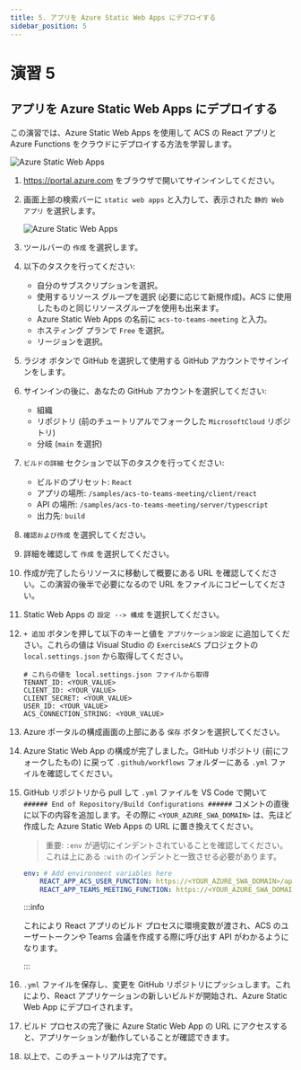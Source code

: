 ```yaml
---
title: 5. アプリを Azure Static Web Apps にデプロイする
sidebar_position: 5
---
```


# 演習 5

## アプリを Azure Static Web Apps にデプロイする

この演習では、Azure Static Web Apps を使用して ACS の React アプリと Azure Functions をクラウドにデプロイする方法を学習します。

![Azure Static Web Apps](/img/acs-to-teams/5-deploy-swa.png "Azure Static Web Apps")

1. https://portal.azure.com をブラウザで開いてサインインしてください。

2. 画面上部の検索バーに `static web apps` と入力して、表示された `静的 Web アプリ` を選択します。

    ![Azure Static Web Apps](/img/acs-to-teams/search-swa-portal.png "Azure Static Web Apps")

3. ツールバーの `作成` を選択します。

4. 以下のタスクを行ってください:
    - 自分のサブスクリプションを選択。
    - 使用するリソース グループを選択 (必要に応じて新規作成)。ACS に使用したものと同じリソースグループを使用も出来ます。
    - Azure Static Web Apps の名前に `acs-to-teams-meeting` と入力。
    - ホスティング プランで `Free` を選択。
    - リージョンを選択。

5. ラジオ ボタンで GitHub を選択して使用する GitHub アカウントでサインインをします。

6. サインインの後に、あなたの GitHub アカウントを選択してください:
    - 組織
    - リポジトリ (前のチュートリアルでフォークした `MicrosoftCloud` リポジトリ)
    - 分岐 (`main` を選択)

7. `ビルドの詳細` セクションで以下のタスクを行ってください:
    - ビルドのプリセット: `React`
    - アプリの場所: `/samples/acs-to-teams-meeting/client/react`
    - API の場所: `/samples/acs-to-teams-meeting/server/typescript`
    - 出力先: `build`

8. `確認および作成` を選択してください。

9.  詳細を確認して `作成` を選択してください。

10. 作成が完了したらリソースに移動して概要にある URL を確認してください。この演習の後半で必要になるので URL をファイルにコピーしてください。

11. Static Web Apps の `設定 --> 構成` を選択してください。

12. `+ 追加` ボタンを押して以下のキーと値を `アプリケーション設定` に追加してください。これらの値は Visual Studio の `ExerciseACS` プロジェクトの `local.settings.json` から取得してください。

    ```
    # これらの値を local.settings.json ファイルから取得
    TENANT_ID: <YOUR_VALUE>
    CLIENT_ID: <YOUR_VALUE>
    CLIENT_SECRET: <YOUR_VALUE>
    USER_ID: <YOUR_VALUE>
    ACS_CONNECTION_STRING: <YOUR_VALUE>
    ```

13. Azure ポータルの構成画面の上部にある `保存` ボタンを選択してください。

14. Azure Static Web App の構成が完了しました。GitHub リポジトリ (前にフォークしたもの) に戻って `.github/workflows` フォルダーにある `.yml` ファイルを確認してください。

15. GitHub リポジトリから pull して `.yml` ファイルを VS Code で開いて `###### End of Repository/Build Configurations ######` コメントの直後に以下の内容を追加します。その際に `<YOUR_AZURE_SWA_DOMAIN>` は、先ほど作成した Azure Static Web Apps の URL に置き換えてください。

    > 重要: `:env` が適切にインデントされていることを確認してください。これは上にある `:with` のインデントと一致させる必要があります。

    ```yaml
    env: # Add environment variables here
        REACT_APP_ACS_USER_FUNCTION: https://<YOUR_AZURE_SWA_DOMAIN>/api/ACSTokenFunction
        REACT_APP_TEAMS_MEETING_FUNCTION: https://<YOUR_AZURE_SWA_DOMAIN>/api/TeamsMeetingFunction
    ```

    :::info

    これにより React アプリのビルド プロセスに環境変数が渡され、ACS のユーザートークンや Teams 会議を作成する際に呼び出す API がわかるようになります。

    :::

16. `.yml` ファイルを保存し、変更を GitHub リポジトリにプッシュします。これにより、React アプリケーションの新しいビルドが開始され、Azure Static Web App にデプロイされます。

17. ビルド プロセスの完了後に Azure Static Web App の URL にアクセスすると、アプリケーションが動作していることが確認できます。

18. 以上で、このチュートリアルは完了です。

